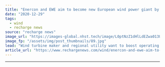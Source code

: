 ```yaml
---
title: "Enercon and EWE aim to become new European wind power giant by 2030"
date: "2020-12-29"
tags: 
  - wind
  - recharge news
source: "recharge news"
image_url: "https://images-global.nhst.tech/image/L0ptNzZ1dHlLdEZwa013UGJYeHBXbjdJakN2T1cyVjZobGk5ZGEvVHhCdz0=/nhst/binary/445a64f0fc51e7968735cd2a24309a52"
image_fp: "/assets/img/post_thumbnails/89.jpg"
lead: "Wind turbine maker and regional utility want to boost operating onshore wind portfolio in Germany and France from a current 2.3GW to 5GW in 2030"
article_url: "https://www.rechargenews.com/wind/enercon-and-ewe-aim-to-become-new-european-wind-power-giant-by-2030/2-1-937160"
---
```


---
